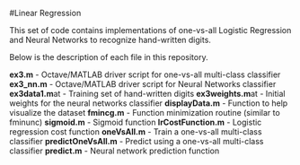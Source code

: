 #Linear Regression

This set of code contains implementations of one-vs-all Logistic Regression and Neural Networks to recognize hand-written digits.

Below is the description of each file in this repository.

**ex3.m** - Octave/MATLAB driver script for one-vs-all multi-class classifier
**ex3_nn.m** - Octave/MATLAB driver script for Neural Networks classifier
**ex3data1.m**at - Training set of hand-written digits
**ex3weights.m**at - Initial weights for the neural networks classifier
**displayData.m** - Function to help visualize the dataset
**fmincg.m** - Function minimization routine (similar to fminunc)
**sigmoid.m** - Sigmoid function
**lrCostFunction.m** - Logistic regression cost function
**oneVsAll.m** - Train a one-vs-all multi-class classifier
**predictOneVsAll.m** - Predict using a one-vs-all multi-class classifier
**predict.m** - Neural network prediction function
